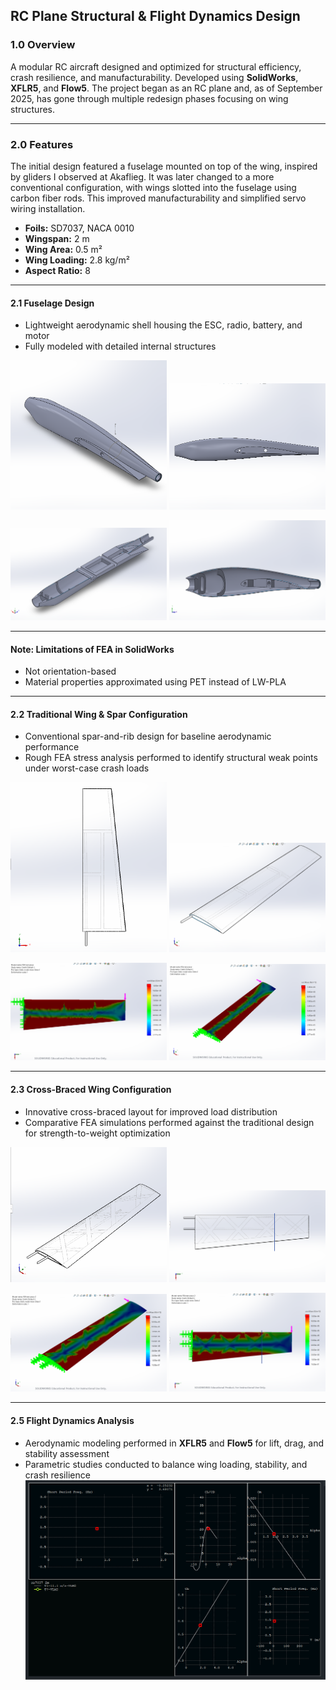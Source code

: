 ## RC Plane Structural & Flight Dynamics Design  

### 1.0 Overview  
A modular RC aircraft designed and optimized for structural efficiency, crash resilience, and manufacturability. Developed using **SolidWorks**, **XFLR5**, and **Flow5**. The project began as an RC plane and, as of September 2025, has gone through multiple redesign phases focusing on wing structures.

---

### 2.0 Features  
The initial design featured a fuselage mounted on top of the wing, inspired by gliders I observed at Akaflieg. It was later changed to a more conventional configuration, with wings slotted into the fuselage using carbon fiber rods. This improved manufacturability and simplified servo wiring installation.

- **Foils:** SD7037, NACA 0010  
- **Wingspan:** 2 m  
- **Wing Area:** 0.5 m²  
- **Wing Loading:** 2.8 kg/m²  
- **Aspect Ratio:** 8  

---

#### 2.1 Fuselage Design  
- Lightweight aerodynamic shell housing the ESC, radio, battery, and motor  
- Fully modeled with detailed internal structures  

<p float="left">
  <img src="images/fus1.png" width="250" />
  <img src="images/fus2.png" width="250" />
</p>
<p float="left">
  <img src="images/fus_cs1.png" width="250" />
  <img src="images/fus_cs2.png" width="250" />
</p>

---

#### Note: Limitations of FEA in SolidWorks
- Not orientation-based  
- Material properties approximated using PET instead of LW-PLA  

---

#### 2.2 Traditional Wing & Spar Configuration  
- Conventional spar-and-rib design for baseline aerodynamic performance  
- Rough FEA stress analysis performed to identify structural weak points under worst-case crash loads  

<p float="left">
  <img src="images/wing_t_1.png" width="250" />
  <img src="images/wing_t_2.png" width="250" />
</p>
<p float="left">
  <img src="images/wing_t_fea1.png" width="250" />
  <img src="images/wing_t_fea2.png" width="250" />
</p>

---

#### 2.3 Cross-Braced Wing Configuration  
- Innovative cross-braced layout for improved load distribution  
- Comparative FEA simulations performed against the traditional design for strength-to-weight optimization  

<p float="left">
  <img src="images/wing_x_1.png" width="250" />
  <img src="images/wing_x_2.png" width="250" />
</p>
<p float="left">
  <img src="images/wing_x_fea1.png" width="250" />
  <img src="images/wing_x_fea2.png" width="250" />
</p>

---

#### 2.5 Flight Dynamics Analysis  
- Aerodynamic modeling performed in **XFLR5** and **Flow5** for lift, drag, and stability assessment  
- Parametric studies conducted to balance wing loading, stability, and crash resilience
![](images/x5_1.png)
